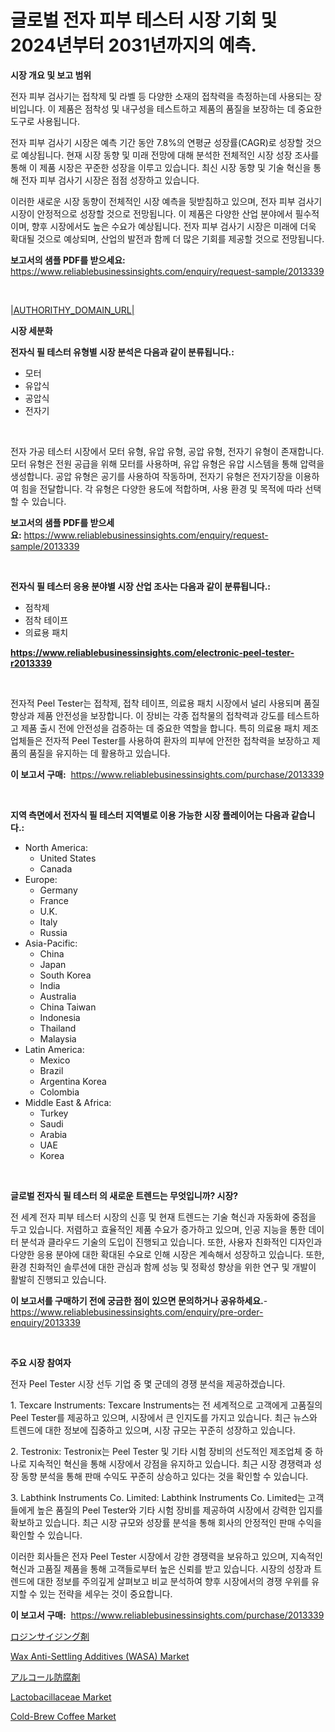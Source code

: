 <p><h1>글로벌 전자 피부 테스터 시장 기회 및 2024년부터 2031년까지의 예측.</h1></p><p><strong>시장 개요 및 보고 범위</strong></p>
<p><p>전자 피부 검사기는 접착제 및 라벨 등 다양한 소재의 접착력을 측정하는데 사용되는 장비입니다. 이 제품은 점착성 및 내구성을 테스트하고 제품의 품질을 보장하는 데 중요한 도구로 사용됩니다.</p><p>전자 피부 검사기 시장은 예측 기간 동안 7.8%의 연평균 성장률(CAGR)로 성장할 것으로 예상됩니다. 현재 시장 동향 및 미래 전망에 대해 분석한 전체적인 시장 성장 조사를 통해 이 제품 시장은 꾸준한 성장을 이루고 있습니다. 최신 시장 동향 및 기술 혁신을 통해 전자 피부 검사기 시장은 점점 성장하고 있습니다.</p><p>이러한 새로운 시장 동향이 전체적인 시장 예측을 뒷받침하고 있으며, 전자 피부 검사기 시장이 안정적으로 성장할 것으로 전망됩니다. 이 제품은 다양한 산업 분야에서 필수적이며, 향후 시장에서도 높은 수요가 예상됩니다. 전자 피부 검사기 시장은 미래에 더욱 확대될 것으로 예상되며, 산업의 발전과 함께 더 많은 기회를 제공할 것으로 전망됩니다.</p></p>
<p><strong>보고서의 샘플 PDF를 받으세요:</strong> <a href="https://www.reliablebusinessinsights.com/enquiry/request-sample/2013339">https://www.reliablebusinessinsights.com/enquiry/request-sample/2013339</a></p>
<p>&nbsp;</p>
<p><a href="|AUTHORITHY_DOMAIN_URL|">|AUTHORITHY_DOMAIN_URL|</a></p>
<p><strong>시장 세분화</strong></p>
<p><strong>전자식 필 테스터 유형별 시장 분석은 다음과 같이 분류됩니다.:</strong></p>
<p><ul><li>모터</li><li>유압식</li><li>공압식</li><li>전자기</li></ul></p>
<p>&nbsp;</p>
<p><p>전자 가공 테스터 시장에서 모터 유형, 유압 유형, 공압 유형, 전자기 유형이 존재합니다. 모터 유형은 전원 공급을 위해 모터를 사용하며, 유압 유형은 유압 시스템을 통해 압력을 생성합니다. 공압 유형은 공기를 사용하여 작동하며, 전자기 유형은 전자기장을 이용하여 힘을 전달합니다. 각 유형은 다양한 용도에 적합하며, 사용 환경 및 목적에 따라 선택할 수 있습니다.</p></p>
<p><strong>보고서의 샘플 PDF를 받으세요:</strong>&nbsp;<a href="https://www.reliablebusinessinsights.com/enquiry/request-sample/2013339">https://www.reliablebusinessinsights.com/enquiry/request-sample/2013339</a></p>
<p>&nbsp;</p>
<p><strong> 전자식 필 테스터 응용 분야별 시장 산업 조사는 다음과 같이 분류됩니다.:</strong></p>
<p><ul><li>점착제</li><li>점착 테이프</li><li>의료용 패치</li></ul></p>
<p><strong><a href="https://www.reliablebusinessinsights.com/electronic-peel-tester-r2013339">https://www.reliablebusinessinsights.com/electronic-peel-tester-r2013339</a></strong></p>
<p>&nbsp;</p>
<p><p>전자적 Peel Tester는 접착제, 접착 테이프, 의료용 패치 시장에서 널리 사용되며 품질 향상과 제품 안전성을 보장합니다. 이 장비는 각종 접착물의 접착력과 강도를 테스트하고 제품 출시 전에 안전성을 검증하는 데 중요한 역할을 합니다. 특히 의료용 패치 제조업체들은 전자적 Peel Tester를 사용하여 환자의 피부에 안전한 접착력을 보장하고 제품의 품질을 유지하는 데 활용하고 있습니다.</p></p>
<p><strong>이 보고서 구매:</strong>&nbsp; <a href="https://www.reliablebusinessinsights.com/purchase/2013339">https://www.reliablebusinessinsights.com/purchase/2013339</a></p>
<p>&nbsp;</p>
<p><strong>지역 측면에서 전자식 필 테스터 지역별로 이용 가능한 시장 플레이어는 다음과 같습니다.:</strong></p>
<p><ul>
    <li>
        North America:
        <ul>
            <li>United States</li>
            <li>Canada</li>
        </ul>
    </li>
    <li>
        Europe:
        <ul>
            <li>Germany</li>
            <li>France</li>
            <li>U.K.</li>
            <li>Italy</li>
            <li>Russia</li>
        </ul>
    </li>
    <li>
        Asia-Pacific:
        <ul>
            <li>China</li>
            <li>Japan</li>
            <li>South Korea</li>
            <li>India</li>
            <li>Australia</li>
            <li>China Taiwan</li>
            <li>Indonesia</li>
            <li>Thailand</li>
            <li>Malaysia</li>
        </ul>
    </li>
    <li>
        Latin America:
        <ul>
            <li>Mexico</li>
            <li>Brazil</li>
            <li>Argentina Korea</li>
            <li>Colombia</li>
        </ul>
    </li>
    <li>
        Middle East & Africa:
        <ul>
            <li>Turkey</li>
            <li>Saudi</li>
            <li>Arabia</li>
            <li>UAE</li>
            <li>Korea</li>
        </ul>
    </li>
    </ul></p>
<p>&nbsp;</p>
<p><strong>글로벌 전자식 필 테스터 의 새로운 트렌드는 무엇입니까? 시장?</strong></p>
<p><p>전 세계 전자 피부 테스터 시장의 신흥 및 현재 트렌드는 기술 혁신과 자동화에 중점을 두고 있습니다. 저렴하고 효율적인 제품 수요가 증가하고 있으며, 인공 지능을 통한 데이터 분석과 클라우드 기술의 도입이 진행되고 있습니다. 또한, 사용자 친화적인 디자인과 다양한 응용 분야에 대한 확대된 수요로 인해 시장은 계속해서 성장하고 있습니다. 또한, 환경 친화적인 솔루션에 대한 관심과 함께 성능 및 정확성 향상을 위한 연구 및 개발이 활발히 진행되고 있습니다.</p></p>
<p><strong>이 보고서를 구매하기 전에 궁금한 점이 있으면 문의하거나 공유하세요.</strong>- <a href="https://www.reliablebusinessinsights.com/enquiry/pre-order-enquiry/2013339">https://www.reliablebusinessinsights.com/enquiry/pre-order-enquiry/2013339</a></p>
<p>&nbsp;</p>
<p><strong>주요 시장 참여자</strong></p>
<p><p>전자 Peel Tester 시장 선두 기업 중 몇 군데의 경쟁 분석을 제공하겠습니다.</p><p>1. Texcare Instruments: Texcare Instruments는 전 세계적으로 고객에게 고품질의 Peel Tester를 제공하고 있으며, 시장에서 큰 인지도를 가지고 있습니다. 최근 뉴스와 트렌드에 대한 정보에 집중하고 있으며, 시장 규모는 꾸준히 성장하고 있습니다.</p><p>2. Testronix: Testronix는 Peel Tester 및 기타 시험 장비의 선도적인 제조업체 중 하나로 지속적인 혁신을 통해 시장에서 강점을 유지하고 있습니다. 최근 시장 경쟁력과 성장 동향 분석을 통해 판매 수익도 꾸준히 상승하고 있다는 것을 확인할 수 있습니다.</p><p>3. Labthink Instruments Co. Limited: Labthink Instruments Co. Limited는 고객들에게 높은 품질의 Peel Tester와 기타 시험 장비를 제공하여 시장에서 강력한 입지를 확보하고 있습니다. 최근 시장 규모와 성장률 분석을 통해 회사의 안정적인 판매 수익을 확인할 수 있습니다.</p><p>이러한 회사들은 전자 Peel Tester 시장에서 강한 경쟁력을 보유하고 있으며, 지속적인 혁신과 고품질 제품을 통해 고객들로부터 높은 신뢰를 받고 있습니다. 시장의 성장과 트렌드에 대한 정보를 주의깊게 살펴보고 비교 분석하여 향후 시장에서의 경쟁 우위를 유지할 수 있는 전략을 세우는 것이 중요합니다.</p></p>
<p><strong>이 보고서 구매:</strong>&nbsp;&nbsp;<a href="https://www.reliablebusinessinsights.com/purchase/2013339">https://www.reliablebusinessinsights.com/purchase/2013339</a></p>
<p><p><a href="https://github.com/Fatimaklein1/Market-Research-Report-List-1/blob/main/6030501117890.md">ロジンサイジング剤</a></p><p><a href="https://github.com/mdhefjumiah/Market-Research-Report-List-1/blob/main/wax-anti-settling-additives-wasa-market.md">Wax Anti-Settling Additives (WASA) Market</a></p><p><a href="https://github.com/LenoraKris2023/Market-Research-Report-List-1/blob/main/4539221117891.md">アルコール防腐剤</a></p><p><a href="https://www.linkedin.com/pulse/lactobacillaceae-market-comprehensive-assessment-type-edszc">Lactobacillaceae Market</a></p><p><a href="https://issuu.com/reportprime-2/docs/cold-brew-coffee-market-size-2030.pptx">Cold-Brew Coffee Market</a></p></p>